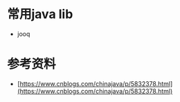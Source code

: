 # 常用java lib
+ jooq

# 参考资料
+ [https://www.cnblogs.com/chinajava/p/5832378.html](https://www.cnblogs.com/chinajava/p/5832378.html)